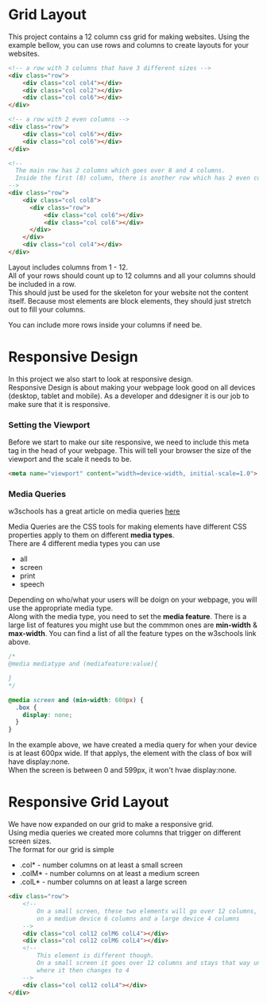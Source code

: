 # Grid Layout

This project contains a 12 column css grid for making websites.
Using the example bellow, you can use rows and columns to create layouts for your websites.

```html
<!-- a row with 3 columns that have 3 different sizes -->
<div class="row">
    <div class="col col4"></div>
    <div class="col col2"></div>
    <div class="col col6"></div>
</div>

<!-- a row with 2 even columns -->
<div class="row">
    <div class="col col6"></div>
    <div class="col col6"></div>
</div>

<!-- 
  The main row has 2 columns which goes over 8 and 4 columns. 
  Inside the first (8) column, there is another row which has 2 even columns inside of that.
-->
<div class="row">
    <div class="col col8">
      <div class="row">
          <div class="col col6"></div>
          <div class="col col6"></div>
      </div>
    </div>
    <div class="col col4"></div>
</div>
```
Layout includes columns from 1 - 12.  
All of your rows should count up to 12 columns and all your columns should be included in a row.  
This should just be used for the skeleton for your website not the content itself. Because most elements are block elements, they should just stretch out to fill your columns.  

You can include more rows inside your columns if need be.  

# Responsive Design  
In this project we also start to look at responsive design.  
Responsive Design is about making your webpage look good on all devices (desktop, tablet and mobile). As a developer and ddesigner it is our job to make sure that it is responsive.

### Setting the Viewport
Before we start to make our site responsive, we need to include this meta tag in the head of your webpage. This will tell your browser the size of the viewport and the scale it needs to be.  
```html
<meta name="viewport" content="width=device-width, initial-scale=1.0">
```
### Media Queries
w3schools has a great article on media queries [here](https://www.w3schools.com/cssref/css3_pr_mediaquery.asp)  


Media Queries are the CSS tools for making elements have different CSS properties apply to them on different **media types**.  
There are 4 different media types you can use
* all
* screen
* print
* speech

Depending on who/what your users will be doign on your webpage, you will use the appropriate media type.  
Along with the media type, you need to set the **media feature**. There is a large list of features you might use but the commmon ones are **min-width** & **max-width**. You can find a list of all the feature types on the w3schools link above.

```css
/*
@media mediatype and (mediafeature:value){

}
*/

@media screen and (min-width: 600px) {
  .box {
    display: none;
  }
}
```
In the example above, we have created a media query for when your device is at least 600px wide. If that applys, the element with the class of box will have display:none.  
When the screen is between 0 and 599px, it won't hvae display:none.

# Responsive Grid Layout
We have now expanded on our grid to make a responsive grid.  
Using media queries we created more columns that trigger on different screen sizes.  
The format for our grid is simple

* .col* - number columns on at least a small screen
* .colM* - number columns on at least a medium screen
* .colL* - number columns on at least a large screen

```html
<div class="row">
    <!-- 
        On a small screen, these two elements will go over 12 columns, 
        on a medium device 6 columns and a large device 4 columns  
    -->
    <div class="col col12 colM6 colL4"></div>
    <div class="col col12 colM6 colL4"></div>
    <!-- 
        This element is different though. 
        On a small screen it goes over 12 columns and stays that way until it gets to a large screen
        where it then changes to 4  
    -->
    <div class="col col12 colL4"></div>
</div>
```

